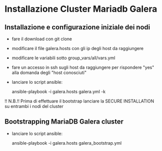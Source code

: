 Installazione Cluster Mariadb Galera
===================================================


Installazione e configurazione iniziale dei nodi 
--------------------------------

- fare il download con git clone
- modificare il file galera.hosts con gli ip degli host da raggiungere
- modificare le variabili sotto group_vars/all/vars.yml
- fare un accesso in ssh sugli host da raggiungere per rispondere "yes" alla domanda degli "host conosciuti"
- lanciare lo script ansible:
    
    ansible-playbook -i galera.hosts galera.yml -k

!! N.B.!!
Prima di effettuare il bootstrap lanciare la SECURE INSTALLATION su entrambi i nodi del cluster

Bootstrapping MariaDB Galera cluster
------------------------------------
- lanciare lo script ansible:

    ansible-playbook -i galera.hosts galera_bootstrap.yml
